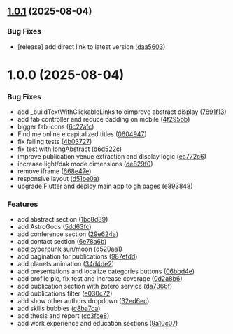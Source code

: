 ## [1.0.1](https://github.com/arcangelo7/portfolio/compare/v1.0.0...v1.0.1) (2025-08-04)


### Bug Fixes

* [release] add direct link to latest version ([daa5603](https://github.com/arcangelo7/portfolio/commit/daa56032f5a139dacc8c731a99a2e21174b44f16))

# 1.0.0 (2025-08-04)


### Bug Fixes

* add _buildTextWithClickableLinks to oimprove abstract display ([7891f13](https://github.com/arcangelo7/portfolio/commit/7891f13f84ca904db437fc21eab2c66f2644dbf2))
* add fab controller and reduce padding on mobile ([4f295bb](https://github.com/arcangelo7/portfolio/commit/4f295bb2bcc2beba5a0f136aecf1915977284960))
* bigger fab icons ([6c27afc](https://github.com/arcangelo7/portfolio/commit/6c27afce1dff711a7fc33ee94e9814a181dcb913))
* Find me online e capitalized titles ([0604947](https://github.com/arcangelo7/portfolio/commit/060494705847c7812e985bd43d3b7e9597cd9571))
* fix failing tests ([4b03727](https://github.com/arcangelo7/portfolio/commit/4b03727d9f508e49476a869d4ec1e3566bef1279))
* fix test with longAbstract ([d6d522c](https://github.com/arcangelo7/portfolio/commit/d6d522c4e619990b7336b9358a0bff26903f5fa4))
* improve publication venue extraction and display logic ([ea772c6](https://github.com/arcangelo7/portfolio/commit/ea772c6c3fae0363e8f84a095bd7620f7152984b))
* increase light/dak mode dimensions ([de829f0](https://github.com/arcangelo7/portfolio/commit/de829f01035e25e96d9af5bcd78d9033515f3c05))
* remove iframe ([668e47e](https://github.com/arcangelo7/portfolio/commit/668e47e601456e2428712c38ff5f5aab122e8096))
* responsive layout ([d51be0a](https://github.com/arcangelo7/portfolio/commit/d51be0af2647179103eed85e5de1ea1509552e06))
* upgrade Flutter and deploy main app to gh pages ([e893848](https://github.com/arcangelo7/portfolio/commit/e893848877259a9a6c377eb4680b21e96e6a4aa5))


### Features

* add abstract section ([1bc8d89](https://github.com/arcangelo7/portfolio/commit/1bc8d890f3803382674c5cea1121d29ad7a664d6))
* add AstroGods ([5dd63fc](https://github.com/arcangelo7/portfolio/commit/5dd63fc232aacfd0a95d3f3bd80f5e1b47ee3c49))
* add conference section ([29e624a](https://github.com/arcangelo7/portfolio/commit/29e624ae700fb362c9f628eb7dd2e0297385f951))
* add contact section ([6e78a6b](https://github.com/arcangelo7/portfolio/commit/6e78a6b872eddc99ce3e7c7087233165e2787f2c))
* add cyberpunk sun/moon ([d520aa1](https://github.com/arcangelo7/portfolio/commit/d520aa1b4b7464ca85d35c1321bc591210f08d7f))
* add pagination for publications ([987efdd](https://github.com/arcangelo7/portfolio/commit/987efdd9458c1f3c8449f5734a69ca07a01d3da6))
* add planets animation ([34d4de2](https://github.com/arcangelo7/portfolio/commit/34d4de205d77fbddc54284fa7d5b2a883c196f11))
* add presentations and localize categories buttons ([06bbd4e](https://github.com/arcangelo7/portfolio/commit/06bbd4eb848e9063de50312585b47ff228d62798))
* add profile pic, fix test and increase coverage ([0d2a8b6](https://github.com/arcangelo7/portfolio/commit/0d2a8b69808ea972c19a80dfa32d0e21a5176dcd))
* add publication section with zotero service ([da7366f](https://github.com/arcangelo7/portfolio/commit/da7366f1e2542a28033d6f8101dcb4d3d8b28ff7))
* add publications filter ([e030c72](https://github.com/arcangelo7/portfolio/commit/e030c720c85d66651ffc1679b67c49e3fdf889e8))
* add show other authors dropdown ([32ed6ec](https://github.com/arcangelo7/portfolio/commit/32ed6ecbe3c47bcbdb38683fa6146c0c4cf2fb31))
* add skills bubbles ([c8ba7ca](https://github.com/arcangelo7/portfolio/commit/c8ba7caf5bf57b760e188be586e2e672ef294c72))
* add thesis and report ([cc3fce8](https://github.com/arcangelo7/portfolio/commit/cc3fce8612ed6b354b38428d02c9570b9a484f38))
* add work experience and education sections ([9a10c07](https://github.com/arcangelo7/portfolio/commit/9a10c075876465f1d97ea51631a6c515b27b8a06))
